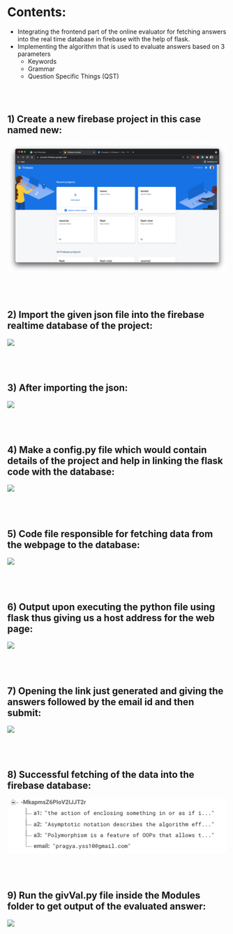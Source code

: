 # Contents:

- Integrating the frontend part of the online evaluator for fetching answers into the real time database in firebase with the help of flask. 
- Implementing the algorithm that is used to evaluate answers based on 3 parameters
  - Keywords
  - Grammar
  - Question Specific Things (QST)
<br>
<br>

## 1) Create a new firebase project in this case named new:

![](screenshots/Aspose.Words.c95b4e34-7cda-48ee-90b8-9035cc662319.001.png)
<br>
<br>
<br>
<br>
## 2) Import the given json file into the firebase realtime database of the project:

![](screenshots/Aspose.Words.c95b4e34-7cda-48ee-90b8-9035cc662319.002.png)
<br>
<br>
<br>
<br>
## 3) After importing the json:

![](screenshots/Aspose.Words.c95b4e34-7cda-48ee-90b8-9035cc662319.003.png)
<br>
<br>
<br>
<br>
## 4) Make a config.py file which would contain details of the project and help in linking the flask code with the database:

 ![](screenshots/Aspose.Words.c95b4e34-7cda-48ee-90b8-9035cc662319.004.png)
 <br>
<br>
<br>
<br>
## 5) Code file responsible for fetching data from the webpage to the database:

 ![](screenshots/Aspose.Words.c95b4e34-7cda-48ee-90b8-9035cc662319.005.png)
<br>
<br>
<br>
<br>
## 6) Output upon executing the python file using flask thus giving us a host address for the web page:

![](screenshots/Aspose.Words.c95b4e34-7cda-48ee-90b8-9035cc662319.006.png)
<br>
<br>
<br>
<br>
## 7) Opening the link just generated and giving the answers followed by the email id and then submit:

![](screenshots/Aspose.Words.c95b4e34-7cda-48ee-90b8-9035cc662319.003.png)
<br>
<br>
<br>
<br>
## 8) Successful fetching of the data into the firebase database:

![](screenshots/Aspose.Words.c95b4e34-7cda-48ee-90b8-9035cc662319.007.png)
<br>
<br>
<br>
<br>
## 9) Run the givVal.py file inside the Modules folder to get output of the evaluated answer:

![](screenshots/Aspose.Words.c95b4e34-7cda-48ee-90b8-9035cc662319.008.png)

